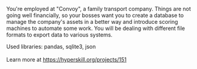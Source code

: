 You're employed at "Convoy", a family transport company. Things are not going
well financially, so your bosses want you to create a database to manage the company's
assets in a better way and introduce scoring machines to automate some work. You
will be dealing with different file formats to export data to various systems.

Used libraries: pandas, sqlite3, json
<br/><br/>Learn more at <a href="https://hyperskill.org/projects/151?utm_source=ide&utm_medium=ide&utm_campaign=ide&utm_content=project-card">https://hyperskill.org/projects/151</a>
